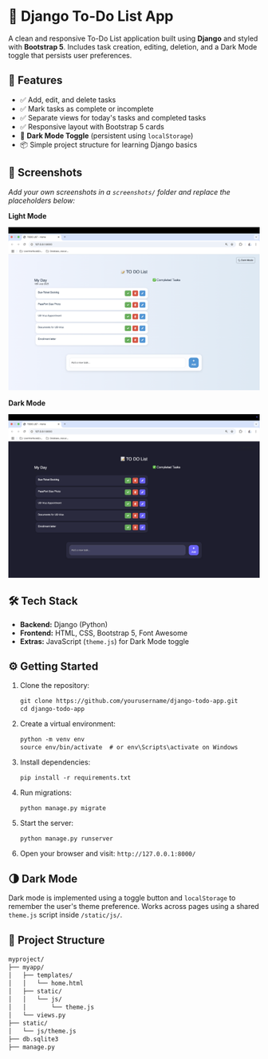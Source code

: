 
<body>

  <h1>📝 Django To-Do List App</h1>
  <p>A clean and responsive To-Do List application built using <strong>Django</strong> and styled with <strong>Bootstrap 5</strong>. Includes task creation, editing, deletion, and a Dark Mode toggle that persists user preferences.</p>

  <div class="divider"></div>

  <h2>🚀 Features</h2>
  <ul>
    <li>✅ Add, edit, and delete tasks</li>
    <li>✅ Mark tasks as complete or incomplete</li>
    <li>✅ Separate views for today's tasks and completed tasks</li>
    <li>✅ Responsive layout with Bootstrap 5 cards</li>
    <li>🌙 <strong>Dark Mode Toggle</strong> (persistent using <code>localStorage</code>)</li>
    <li>📦 Simple project structure for learning Django basics</li>
  </ul>

  <div class="divider"></div>

  <h2>📸 Screenshots</h2>
  <p><em>Add your own screenshots in a <code>screenshots/</code> folder and replace the placeholders below:</em></p>
  <div class="row">
    <div class="col-md-6">
      <p><strong>Light Mode</strong></p>
      <img src="screenshots/home-light.png" alt="Home Page Light Mode" class="screenshot">
    </div>
    <div class="col-md-6">
      <p><strong>Dark Mode</strong></p>
      <img src="screenshots/home-dark.png" alt="Home Page Dark Mode" class="screenshot">
    </div>
  </div>

  <div class="divider"></div>

  <h2>🛠 Tech Stack</h2>
  <ul>
    <li><strong>Backend:</strong> Django (Python)</li>
    <li><strong>Frontend:</strong> HTML, CSS, Bootstrap 5, Font Awesome</li>
    <li><strong>Extras:</strong> JavaScript (<code>theme.js</code>) for Dark Mode toggle</li>
  </ul>

  <div class="divider"></div>

  <h2>⚙️ Getting Started</h2>
  <ol>
    <li>Clone the repository:
      <pre><code>git clone https://github.com/yourusername/django-todo-app.git
cd django-todo-app</code></pre>
    </li>
    <li>Create a virtual environment:
      <pre><code>python -m venv env
source env/bin/activate  # or env\Scripts\activate on Windows</code></pre>
    </li>
    <li>Install dependencies:
      <pre><code>pip install -r requirements.txt</code></pre>
    </li>
    <li>Run migrations:
      <pre><code>python manage.py migrate</code></pre>
    </li>
    <li>Start the server:
      <pre><code>python manage.py runserver</code></pre>
    </li>
    <li>Open your browser and visit:
      <code>http://127.0.0.1:8000/</code>
    </li>
  </ol>

  <div class="divider"></div>

  <h2>🌗 Dark Mode</h2>
  <p>Dark mode is implemented using a toggle button and <code>localStorage</code> to remember the user's theme preference. Works across pages using a shared <code>theme.js</code> script inside <code>/static/js/</code>.</p>

  <div class="divider"></div>

  <h2>📁 Project Structure</h2>
  <pre><code>myproject/
├── myapp/
│   ├── templates/
│   │   └── home.html
│   ├── static/
│   │   └── js/
│   │       └── theme.js
│   └── views.py
├── static/
│   └── js/theme.js
├── db.sqlite3
├── manage.py
</code></pre>

  <div class="divider"></div>
  

</body>
</html>

